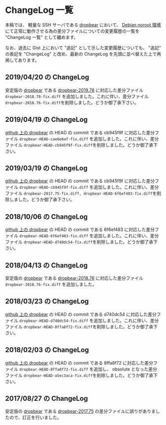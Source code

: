 # ChangeLog 一覧

本稿では、 軽量な SSH サーバである [dropbear][DROP] において、 [Debian noroot 環境][DBNR]にて正常に動作させる為の差分ファイルについての変更履歴の一覧を "ChangeLog 一覧" として纏めます。

なお、過去に Gist 上において "追記" として示した変更履歴についても、 "追記" の表記を "ChangeLog" と改め、最新の ChangeLog を先頭に並べ替えた上で再掲してあります。

## 2019/04/20 の ChangeLog

安定版の [dropbear][DROP] である [dropbear-2019.78][DROP] に対応した差分ファイル ```dropbear-2018.78-fix.diff``` を追加しました。これに伴い、差分ファイル ```dropbear-2018.76-fix.diff```を削除しました。どうか御了承下さい。

## 2019/04/19 の ChangeLog

[github 上の dropbear][DRRP] の HEAD の commit である cb945f9f に対応した差分ファイル ```dropbear-HEAD-cae6e6af-fix.diff``` を追加しました。これに伴い、差分ファイル ```dropbear-HEAD-cb945f9f-fix.diff```を削除しました。どうか御了承下さい。

## 2019/03/19 の ChangeLog

[github 上の dropbear][DRRP] の HEAD の commit である cb945f9f に対応した差分ファイル ```dropbear-HEAD-cb945f9f-fix.diff``` を追加しました。これに伴い、差分ファイル ```dropbear-2017.75-fix.diff, dropbear-HEAD-6f6ef483-fix.diff```を削除しました。どうか御了承下さい。

## 2018/10/06 の ChangeLog

[github 上の dropbear][DRRP] の HEAD の commit である 6f6ef483 に対応した差分ファイル ```dropbear-HEAD-6f6ef483-fix.diff``` を追加しました。これに伴い、差分ファイル ```dropbear-HEAD-d740dc54-fix.diff```を削除しました。どうか御了承下さい。

## 2018/04/13 の ChangeLog

安定版の [dropbear][DROP] である [dropbear-2018.76][DROP] に対応した差分ファイル ```dropbear-2018.76-fix.diff``` を追加しました。

## 2018/03/23 の ChangeLog

[github 上の dropbear][DRRP] の HEAD の commit である d740dc54 に対応した差分ファイル ```dropbear-HEAD-d740dc54-fix.diff``` を追加しました。これに伴い、差分ファイル ```dropbear-HEAD-8ffa8f72-fix.diff```を削除しました。どうか御了承下さい。

## 2018/02/03 の ChangeLog

[github 上の dropbear][DRRP] の HEAD の commit である 8ffa8f72 に対応した差分ファイル ```dropbear-HEAD-8ffa8f72-fix.diff``` を追加し、 obsolute となった差分ファイル ```dropbear-HEAD-a5ec3aca-fix.diff```を削除しました。どうか御了承下さい。

## 2017/08/27 の ChangeLog

安定版の [dropbear][DROP] である [dropbear-2017.75][DROP] の差分ファイルに誤りがありましたので、訂正を行いました。

<!-- 外部リンク一覧 -->

[DBNR]:https://play.google.com/store/apps/details?id=com.cuntubuntu&hl=ja
[ANDR]:https://www.android.com/intl/ja_jp/
[DROP]:https://matt.ucc.asn.au/dropbear/dropbear.html
[LINK]:http://man7.org/linux/man-pages/man2/link.2.html
[DRRP]:https://github.com/mkj/dropbear
[TERM]:https://termux.com/
